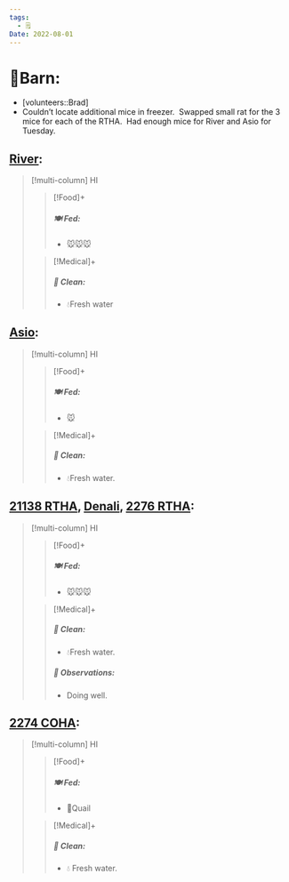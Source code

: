 ```yaml
---
tags:
  - 🗒️
Date: 2022-08-01
---
```


# 🏡Barn:
- [volunteers::Brad]
- Couldn’t locate additional mice in freezer.  Swapped small rat for the 3 mice for each of the RTHA.  Had enough mice for River and Asio for Tuesday.

## [River](../RARE%20Birds/Ed%20Birds/River.md):
> [!multi-column] HI
>
>> [!Food]+
>> ##### 🍽️ Fed:
>> - 🐭🐭🐭
>
>> [!Medical]+
>>##### 🫧 Clean:
>> - 💧Fresh water

## [Asio](../RARE%20Birds/Ed%20Birds/Asio.md):
> [!multi-column] HI
>
>> [!Food]+
>> ##### 🍽️ Fed:
>> - 🐭
>
>> [!Medical]+
>>##### 🫧 Clean:
>> - 💧Fresh water.

## [21138 RTHA](../RARE%20Birds/21138%20RTHA.md), [Denali](../RARE%20Birds/Ed%20Birds/Denali.md), [2276 RTHA](../RARE%20Birds/2276%20RTHA.md):
> [!multi-column] HI
>
>> [!Food]+
>> ##### 🍽️ Fed:
>> - 🐭🐭🐭
>
>> [!Medical]+
>>##### 🫧 Clean:
>> - 💧Fresh water.
>>
>> ##### 🔭 Observations:
>> - Doing well.

## [2274 COHA](../RARE%20Birds/2274%20COHA.md):
> [!multi-column] HI
>
>> [!Food]+
>> ##### 🍽️ Fed:
>> - 🐥Quail
>
>> [!Medical]+
>>##### 🫧 Clean:
>> - 💧 Fresh water.

